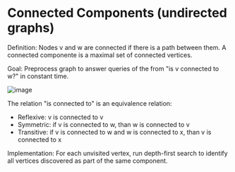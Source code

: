 # Connected Components (undirected graphs)

Definition: Nodes v and w are connected if there is a path between them.
A connected componente is a maximal set of connected vertices.

Goal: Preprocess graph to answer queries of the from "is v connected to w?" in
constant time.

![image](http://f.cl.ly/items/080u0w0k0S0e3O3K3t1n/connected_components.jpg)

The relation "is connected to" is an equivalence relation:  
* Reflexive: v is connected to v  
* Symmetric: if v is connected to w, than w is connected to v  
* Transitive: if v is connected to w and w is connected to x, than v is connected to x

Implementation: For each unvisited vertex, run depth-first search to identify all vertices
discovered as part of the same component.
